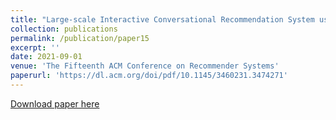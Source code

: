 ```yaml
---
title: "Large-scale Interactive Conversational Recommendation System using Actor-Critic Framework"
collection: publications
permalink: /publication/paper15
excerpt: ''
date: 2021-09-01
venue: 'The Fifteenth ACM Conference on Recommender Systems'
paperurl: 'https://dl.acm.org/doi/pdf/10.1145/3460231.3474271'
---
```



[Download paper here](https://dl.acm.org/doi/pdf/10.1145/3460231.3474271)



